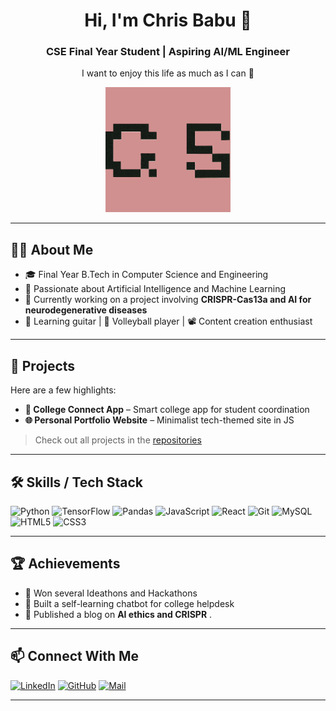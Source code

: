 <!-- HOME / INTRODUCTION -->
<h1 align="center">Hi, I'm Chris Babu 👋</h1>
<h3 align="center">CSE Final Year Student | Aspiring AI/ML Engineer</h3>
<p align="center">I want to enjoy this life as much as I can 🌱</p>

<p align="center">
  <picture>
    <source media="(prefers-color-scheme: dark)" srcset="https://raw.githubusercontent.com/chrisbabu9/chrisbabu9/main/chat.png">
    <img src="https://raw.githubusercontent.com/chrisbabu9/chrisbabu9/main/chat.png" alt="Chat Logo" width="200"/>
  </picture>
</p>

---

## 🧑‍💻 About Me
- 🎓 Final Year B.Tech in Computer Science and Engineering
- 🤖 Passionate about Artificial Intelligence and Machine Learning
- 🔭 Currently working on a project involving **CRISPR-Cas13a and AI for neurodegenerative diseases**
- 🎸 Learning guitar | 🏐 Volleyball player | 📽️ Content creation enthusiast

---

## 🚀 Projects
Here are a few highlights:
- **📱 College Connect App** – Smart college app for student coordination
- **🌐 Personal Portfolio Website** – Minimalist tech-themed site in JS

> Check out all projects in the [repositories](https://github.com/chrisbabu9?tab=repositories)

---

## 🛠️ Skills / Tech Stack
![Python](https://img.shields.io/badge/-Python-black?style=flat&logo=python)
![TensorFlow](https://img.shields.io/badge/-TensorFlow-orange?style=flat&logo=tensorflow)
![Pandas](https://img.shields.io/badge/-Pandas-150458?style=flat&logo=pandas)
![JavaScript](https://img.shields.io/badge/-JavaScript-black?style=flat&logo=javascript)
![React](https://img.shields.io/badge/-React-black?style=flat&logo=react)
![Git](https://img.shields.io/badge/-Git-black?style=flat&logo=git)
![MySQL](https://img.shields.io/badge/-MySQL-black?style=flat&logo=mysql)
![HTML5](https://img.shields.io/badge/-HTML5-E34F26?style=flat&logo=html5)
![CSS3](https://img.shields.io/badge/-CSS3-1572B6?style=flat&logo=css3)

---

## 🏆 Achievements
- 🥇 Won several Ideathons and Hackathons
- 🧠 Built a self-learning chatbot for college helpdesk
- 📜 Published a blog on **AI ethics and CRISPR** .

---

## 📫 Connect With Me
[![LinkedIn](https://img.shields.io/badge/-LinkedIn-blue?style=flat&logo=linkedin)](https://www.linkedin.com/in/chris-babu/)
[![GitHub](https://img.shields.io/badge/-GitHub-181717?style=flat&logo=github)](https://github.com/chrisbabu9)
[![Mail](https://img.shields.io/badge/-Email-c14438?style=flat&logo=gmail&logoColor=white)](mailto:chrisbabu9@gmail.com)

---


